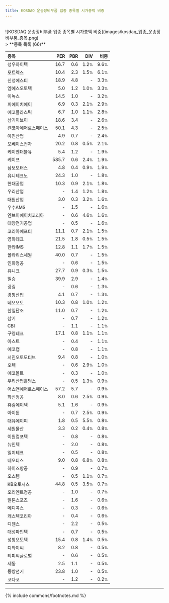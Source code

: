 ```yaml
---
title: KOSDAQ 운송장비부품 업종 종목별 시가총액 비중
---
```

<br>
![KOSDAQ 운송장비부품 업종 종목별 시가총액 비중](images/kosdaq_업종_운송장비부품_종목.png)
<br>
> **종목 목록 (66)**<a id="list"></a>

| **종목** | **PER** | **PBR** | **DIV** | **비중** |
| :------- | ------: | ------: | ------: | -------: |
| 성우하이텍 | 16.7<small></small> | 0.6<small></small> | 1.2<small>%</small> | 9.6<small>%</small> |
| 모트렉스 | 10.4<small></small> | 2.3<small></small> | 1.5<small>%</small> | 6.1<small>%</small> |
| 신성에스티 | 18.9<small></small> | 4.8<small></small> | - | 3.3<small>%</small> |
| 엠에스오토텍 | 5.0<small></small> | 1.2<small></small> | 1.0<small>%</small> | 3.3<small>%</small> |
| 이녹스 | 14.5<small></small> | 1.0<small></small> | - | 3.2<small>%</small> |
| 피에이치에이 | 6.9<small></small> | 0.3<small></small> | 2.1<small>%</small> | 2.9<small>%</small> |
| 에코플라스틱 | 6.7<small></small> | 1.0<small></small> | 1.1<small>%</small> | 2.8<small>%</small> |
| 삼기이브이 | 18.6<small></small> | 3.4<small></small> | - | 2.6<small>%</small> |
| 켄코아에어로스페이스 | 50.1<small></small> | 4.3<small></small> | - | 2.5<small>%</small> |
| 아진산업 | 4.9<small></small> | 0.7<small></small> | - | 2.4<small>%</small> |
| 모베이스전자 | 20.2<small></small> | 0.8<small></small> | 0.5<small>%</small> | 2.1<small>%</small> |
| 케이엔더블유 | 5.4<small></small> | 1.2<small></small> | - | 1.9<small>%</small> |
| 케이프 | 585.7<small></small> | 0.6<small></small> | 2.4<small>%</small> | 1.9<small>%</small> |
| 삼보모터스 | 4.8<small></small> | 0.4<small></small> | 0.9<small>%</small> | 1.9<small>%</small> |
| 유니테크노 | 24.3<small></small> | 1.0<small></small> | - | 1.8<small>%</small> |
| 현대공업 | 10.3<small></small> | 0.9<small></small> | 2.1<small>%</small> | 1.8<small>%</small> |
| 우리산업 | - | 1.4<small></small> | 1.2<small>%</small> | 1.8<small>%</small> |
| 대원산업 | 3.0<small></small> | 0.3<small></small> | 3.2<small>%</small> | 1.6<small>%</small> |
| 우수AMS | - | 1.5<small></small> | - | 1.6<small>%</small> |
| 엔브이에이치코리아 | - | 0.6<small></small> | 4.6<small>%</small> | 1.6<small>%</small> |
| 대양전기공업 | - | 0.5<small></small> | - | 1.6<small>%</small> |
| 코리아에프티 | 11.1<small></small> | 0.7<small></small> | 2.1<small>%</small> | 1.5<small>%</small> |
| 영화테크 | 21.5<small></small> | 1.8<small></small> | 0.5<small>%</small> | 1.5<small>%</small> |
| 한라IMS | 12.8<small></small> | 1.1<small></small> | 1.7<small>%</small> | 1.5<small>%</small> |
| 폴라리스세원 | 40.0<small></small> | 0.7<small></small> | - | 1.5<small>%</small> |
| 인화정공 | - | 0.6<small></small> | - | 1.5<small>%</small> |
| 유니크 | 27.7<small></small> | 0.9<small></small> | 0.3<small>%</small> | 1.5<small>%</small> |
| 일승 | 39.9<small></small> | 2.9<small></small> | - | 1.4<small>%</small> |
| 광림 | - | 0.6<small></small> | - | 1.3<small>%</small> |
| 경창산업 | 4.1<small></small> | 0.7<small></small> | - | 1.3<small>%</small> |
| 네오오토 | 10.3<small></small> | 0.8<small></small> | 1.0<small>%</small> | 1.2<small>%</small> |
| 한일단조 | 11.0<small></small> | 0.7<small></small> | - | 1.2<small>%</small> |
| 삼기 | - | 0.7<small></small> | - | 1.2<small>%</small> |
| CBI | - | 1.1<small></small> | - | 1.1<small>%</small> |
| 구영테크 | 17.1<small></small> | 0.8<small></small> | 1.1<small>%</small> | 1.1<small>%</small> |
| 아스트 | - | 0.4<small></small> | - | 1.1<small>%</small> |
| 에코캡 | - | 0.8<small></small> | - | 1.1<small>%</small> |
| 서진오토모티브 | 9.4<small></small> | 0.8<small></small> | - | 1.0<small>%</small> |
| 오텍 | - | 0.6<small></small> | 2.9<small>%</small> | 1.0<small>%</small> |
| 에코볼트 | - | 0.3<small></small> | - | 1.0<small>%</small> |
| 우리산업홀딩스 | - | 0.5<small></small> | 1.3<small>%</small> | 0.9<small>%</small> |
| 어스앤에어로스페이스 | 57.2<small></small> | 5.7<small></small> | - | 0.9<small>%</small> |
| 화신정공 | 8.0<small></small> | 0.6<small></small> | 2.5<small>%</small> | 0.9<small>%</small> |
| 휴림에이텍 | 5.1<small></small> | 1.6<small></small> | - | 0.9<small>%</small> |
| 아이윈 | - | 0.7<small></small> | 2.5<small>%</small> | 0.9<small>%</small> |
| 대유에이피 | 1.8<small></small> | 0.5<small></small> | 5.5<small>%</small> | 0.8<small>%</small> |
| 세원물산 | 3.3<small></small> | 0.2<small></small> | 0.4<small>%</small> | 0.8<small>%</small> |
| 이원컴포텍 | - | 0.8<small></small> | - | 0.8<small>%</small> |
| 뉴인텍 | - | 2.0<small></small> | - | 0.8<small>%</small> |
| 일지테크 | - | 0.5<small></small> | - | 0.8<small>%</small> |
| 네오티스 | 9.0<small></small> | 0.8<small></small> | 6.8<small>%</small> | 0.8<small>%</small> |
| 하이즈항공 | - | 0.9<small></small> | - | 0.7<small>%</small> |
| 오스템 | - | 0.5<small></small> | 1.1<small>%</small> | 0.7<small>%</small> |
| KB오토시스 | 44.8<small></small> | 0.5<small></small> | 3.5<small>%</small> | 0.7<small>%</small> |
| 오리엔트정공 | - | 1.0<small></small> | - | 0.7<small>%</small> |
| 알톤스포츠 | - | 1.6<small></small> | - | 0.6<small>%</small> |
| 메디콕스 | - | 0.3<small></small> | - | 0.6<small>%</small> |
| 캐스텍코리아 | - | 0.4<small></small> | - | 0.6<small>%</small> |
| 디젠스 | - | 2.2<small></small> | - | 0.5<small>%</small> |
| 대성파인텍 | - | 0.7<small></small> | - | 0.5<small>%</small> |
| 성창오토텍 | 15.4<small></small> | 0.8<small></small> | 1.4<small>%</small> | 0.5<small>%</small> |
| 디와이씨 | 8.2<small></small> | 0.8<small></small> | - | 0.5<small>%</small> |
| 티피씨글로벌 | - | 0.6<small></small> | - | 0.5<small>%</small> |
| 세동 | 2.5<small></small> | 1.1<small></small> | - | 0.5<small>%</small> |
| 동방선기 | 23.8<small></small> | 1.0<small></small> | - | 0.5<small>%</small> |
| 코다코 | - | 1.2<small></small> | - | 0.2<small>%</small> |

---
{% include commons/footnotes.md %}